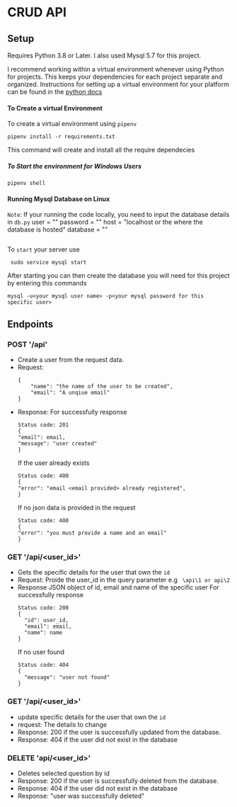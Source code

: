 # CRUD API

## Setup

Requires Python 3.8 or Later. I also used Mysql 5.7 for this project.

I recommend working within a virtual environment whenever using Python for projects. This keeps your dependencies for each project separate and organized. Instructions for setting up a virtual environment for your platform can be found in the [python docs](https://packaging.python.org/guides/installing-using-pip-and-virtual-environments/)

#### To Create a virtual Environment

To create a virtual environment using `pipenv`

```
pipenv install -r requirements.txt
```

This command will create and install all the require dependecies

##### To Start the environment for Windows Users

```
pipenv shell
```

#### Running Mysql Database on Linux

`Note`: If your running the code locally, you need to input the database details in `db.py`
user = "<the database user>"
password = "<the specific users password>"
host = "localhost or the where the database is hosted"
database = "<the database name>"

```

```

To `start` your server use

```
 sudo service mysql start
```

After starting you can then create the database you will need for this project by entering this commands

```
mysql -u<your mysql user name> -p<your mysql password for this specific user>
```

## Endpoints

### POST '/api'

- Create a user from the request data.
- Request:
  ```
  {
      "name": "the name of the user to be created",
      "email": "A unqiue email"
  }
  ```
- Response:
  For successfully response
  ```
  Status code: 201
  {
  "email": email,
  "message": "user created"
  }
  ```
  If the user already exists
  ```
  Status code: 400
  {
  "error": "email <email provided> already registered",
  }
  ```
  If no json data is provided in the request
  ```
  Status code: 400
  {
  "error": "you must provide a name and an email"
  }
  ```

### GET '/api/<user_id>'

- Gets the specific details for the user that own the `id`
- Request: Proide the user_id in the query parameter e.g
  ` \api\1 or api\2`
- Response JSON object of id, email and name of the specific user
  For successfully response
  ```
  Status code: 200
  {
    "id": user_id,
    "email": email,
    "name": name
  }
  ```
  If no user found
  ```
  Status code: 404
  {
    "message": "user not found"
  }
  ```

### GET '/api/<user_id>'

- update specific details for the user that own the `id`
- request: The details to change
- Response: 200 if the user is successfully updated from the database.
- Response: 404 if the user did not exist in the database

### DELETE 'api/<user_id>'

- Deletes selected question by id
- Response: 200 if the user is successfully deleted from the database.
- Response: 404 if the user did not exist in the database
- Response: "user was successfully deleted"
